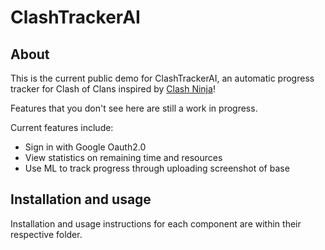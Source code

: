 # ClashTrackerAI

## About

This is the current public demo for ClashTrackerAI, an automatic progress tracker for Clash of Clans inspired by [Clash Ninja](https://www.clash.ninja/)!

Features that you don't see here are still a work in progress.

Current features include:
* Sign in with Google Oauth2.0
* View statistics on remaining time and resources
* Use ML to track progress through uploading screenshot of base

## Installation and usage
Installation and usage instructions for each component are within their respective folder.